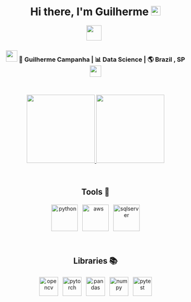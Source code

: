 <div align="center">
   <h1>Hi there, I'm Guilherme <img src="https://media.giphy.com/media/hvRJCLFzcasrR4ia7z/giphy.gif" width="25px"> </h1>
</div>
<p align='center'>
   <a href="https://www.linkedin.com/in/guilhermecampanha/"><img height="40" src="https://cdn.jsdelivr.net/gh/devicons/devicon/icons/linkedin/linkedin-original.svg"/></a>&nbsp;&nbsp;
</p>
<div align="center">
   <h3><img src="https://media.giphy.com/media/WUlplcMpOCEmTGBtBW/giphy.gif" width="30"> 🙎 Guilherme Campanha | 📊 Data Science | 🌎 Brazil , SP <img src="https://media.giphy.com/media/WUlplcMpOCEmTGBtBW/giphy.gif" width="30"></h3>
</div>
<br>
<p align="center" >
   <a href="https://github.com/grcampanha/github-readme-stats"> 
       <img loading="lazy" height="180em" src="https://github-readme-stats.vercel.app/api?username=grcampanha&&show_icons=true&theme=radical"/>
      <img loading="lazy" height="180em" src="https://github-readme-stats.vercel.app/api/top-langs/?username=grcampanha&layout=compact&langs_count=7&theme=radical"/>
   </a>
</p>
<br>


<div align="center">
   <h2>Tools 🔧</h2>
</div>
<p align="center">
  <!-- For more icons please follow  https://github.com/MikeCodesDotNET/ColoredBadges -->
   <img height="70" src="https://cdn.jsdelivr.net/gh/devicons/devicon/icons/python/python-original.svg" alt="python" style="vertical-align:top; margin:4px">
   <img height="70" src="https://cdn.jsdelivr.net/gh/devicons/devicon/icons/amazonwebservices/amazonwebservices-original.svg" alt="aws" style="vertical-align:top; margin:4px">
   <img height="70" src="https://cdn.jsdelivr.net/gh/devicons/devicon/icons/microsoftsqlserver/microsoftsqlserver-plain.svg" alt="sqlserver" style="vertical-align:top; margin:4px">


</p>
<br>
<div align="center">
   <h2>Libraries 📚</h2>
</div>
<p align="center">
  <!-- For more icons please follow  https://github.com/MikeCodesDotNET/ColoredBadges -->
   <img height="50" src="https://cdn.jsdelivr.net/gh/devicons/devicon/icons/opencv/opencv-original.svg" alt="opencv" style="vertical-align:top; margin:4px">
   <img height="50" src="https://cdn.jsdelivr.net/gh/devicons/devicon/icons/pytorch/pytorch-original.svg" alt="pytorch" style="vertical-align:top; margin:4px">
   <img height="50" src="https://cdn.jsdelivr.net/gh/devicons/devicon/icons/pandas/pandas-original.svg" alt="pandas" style="vertical-align:top; margin:4px">
   <img height="50" src="https://cdn.jsdelivr.net/gh/devicons/devicon/icons/numpy/numpy-original.svg" alt="numpy" style="vertical-align:top; margin:4px">
   <img height="50" src="https://cdn.jsdelivr.net/gh/devicons/devicon/icons/pytest/pytest-original.svg" alt="pytest" style="vertical-align:top; margin:4px">
</p>
<br>
